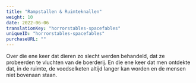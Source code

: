 ```yaml
---
title: "Rampstallen & Ruimteknallen"
weight: 10
date: 2022-06-06
translationKey: "horrorstables-spacefables"
uniqueID: "horrorstables-spacefables"
purchaseURL: ""
---
```


Over die ene keer dat dieren zo slecht werden behandeld, dat ze probeerden te vluchten van de boerderij. En die ene keer dat men ontdekte dat, in de ruimte, de voedselketen altijd langer kan worden en de mensen niet bovenaan staan.